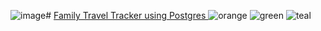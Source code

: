 ![image](https://github.com/user-attachments/assets/61402076-ae7c-47a1-b520-0f9b5a5229d5)# <ins> Family Travel Tracker using Postgres </ins>
![orange](https://i.ibb.co/PtKy8rj/Screenshot-2024-09-22-181717.png)
![green](https://i.ibb.co/H2R4LfW/Screenshot-2024-09-22-181747.png)
![teal](https://i.ibb.co/HdspGKN/Screenshot-2024-09-22-182411.png)
